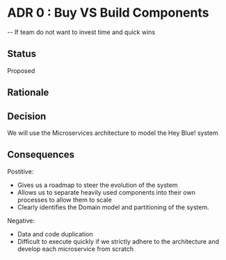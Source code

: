 # ADR 0 : Buy VS Build Components

-- If team do not want to invest time and quick wins

## Status  
Proposed

## Rationale 


 

## Decision   
We will use the Microservices architecture to model the Hey Blue! system

## Consequences  
Postitive:
+ Gives us a roadmap to steer the evolution of the system
+ Allows us to separate heavily used components into their own processes to allow them to scale
+ Clearly identifies the Domain model and partitioning of the system.  

Negative:  
+ Data and code duplication
+ Difficult to execute quickly if we strictly adhere to the architecture and develop each microservice from scratch